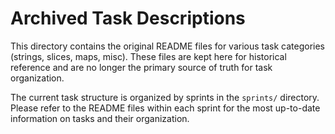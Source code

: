 # Archived Task Descriptions

This directory contains the original README files for various task categories (strings, slices, maps, misc). These files are kept here for historical reference and are no longer the primary source of truth for task organization.

The current task structure is organized by sprints in the `sprints/` directory. Please refer to the README files within each sprint for the most up-to-date information on tasks and their organization.
